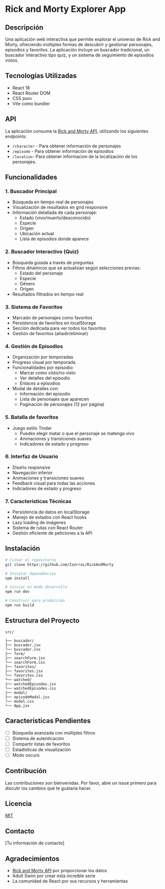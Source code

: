 # Rick and Morty Explorer App

## Descripción
Una aplicación web interactiva que permite explorar el universo de Rick and Morty, ofreciendo múltiples formas de descubrir y gestionar personajes, episodios y favoritos. La aplicación incluye un buscador tradicional, un buscador interactivo tipo quiz, y un sistema de seguimiento de episodios vistos.

## Tecnologías Utilizadas
- React 18
- React Router DOM
- CSS puro
- Vite como bundler

## API
La aplicación consume la [Rick and Morty API](https://rickandmortyapi.com/), utilizando los siguientes endpoints:
- `/character` - Para obtener información de personajes
- `/episode` - Para obtener información de episodios
- `/location`- Para obtener informacion de la localización de los personajes.

## Funcionalidades

### 1. Buscador Principal
- Búsqueda en tiempo real de personajes
- Visualización de resultados en grid responsive
- Información detallada de cada personaje:
  - Estado (vivo/muerto/desconocido)
  - Especie
  - Origen
  - Ubicación actual
  - Lista de episodios donde aparece

### 2. Buscador Interactivo (Quiz)
- Búsqueda guiada a través de preguntas
- Filtros dinámicos que se actualizan según selecciones previas:
  - Estado del personaje
  - Especie
  - Género
  - Origen
- Resultados filtrados en tiempo real

### 3. Sistema de Favoritos
- Marcado de personajes como favoritos
- Persistencia de favoritos en localStorage
- Sección dedicada para ver todos los favoritos
- Gestión de favoritos (añadir/eliminar)

### 4. Gestión de Episodios
- Organización por temporadas
- Progreso visual por temporada
- Funcionalidades por episodio:
  - Marcar como visto/no visto
  - Ver detalles del episodio
  - Enlaces a episodios
- Modal de detalles con:
  - Información del episodio
  - Lista de personajes que aparecen
  - Paginación de personajes (12 por página)

### 5. Batalla de favoritos
- Juego estilo Tinder
    - Puedes elegir matar o que el personaje se matenga vivo
    - Animaciones y transiciones suaves
    - Indicadores de estado y progreso

### 6. Interfaz de Usuario
- Diseño responsive
- Navegación inferior
- Animaciones y transiciones suaves
- Feedback visual para todas las acciones
- Indicadores de estado y progreso

### 7. Características Técnicas
- Persistencia de datos en localStorage
- Manejo de estados con React hooks
- Lazy loading de imágenes
- Sistema de rutas con React Router
- Gestión eficiente de peticiones a la API

## Instalación

```bash
# Clonar el repositorio
git clone https://github.com/Izorrai/RickAndMorty

# Instalar dependencias
npm install

# Iniciar en modo desarrollo
npm run dev

# Construir para producción
npm run build
```

## Estructura del Proyecto
```
src/

├── buscador/
├── buscador.jsx
└── buscador.css
├── form/
├── searchForm.jsx
└── searchForm.css
├── favorites/
├── favorites.jsx
└── favorites.css
└── watched/
├── watchedEpisodes.jsx
└── watchedEpisodes.css
├── modal/
├── episodeModal.jsx
└── modal.css
└── App.jsx
```

## Características Pendientes
- [ ] Búsqueda avanzada con múltiples filtros
- [ ] Sistema de autenticación
- [ ] Compartir listas de favoritos
- [ ] Estadísticas de visualización
- [ ] Modo oscuro

## Contribución
Las contribuciones son bienvenidas. Por favor, abre un issue primero para discutir los cambios que te gustaría hacer.

## Licencia
[MIT](https://choosealicense.com/licenses/mit/)

## Contacto
[Tu información de contacto]

## Agradecimientos
- [Rick and Morty API](https://rickandmortyapi.com/) por proporcionar los datos
- Adult Swim por crear esta increíble serie
- La comunidad de React por sus recursos y herramientas
